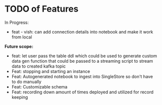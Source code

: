 # TODO of Features

In Progress:
- feat - vish: can add connection details into notebook and make it work from local

**Future scope:** 

- feat: let user pass the table ddl which could be used to generate custom data gen function that could be passed to a streaming script to stream data to created kafka topic 
- Feat: stopping and starting an instance
- Feat: Autogenerated notebook to ingest into SingleStore so don't have to do manually
- Feat: Customizable schema
- Feat: recording down amount of times deployed and utilized for record keeping